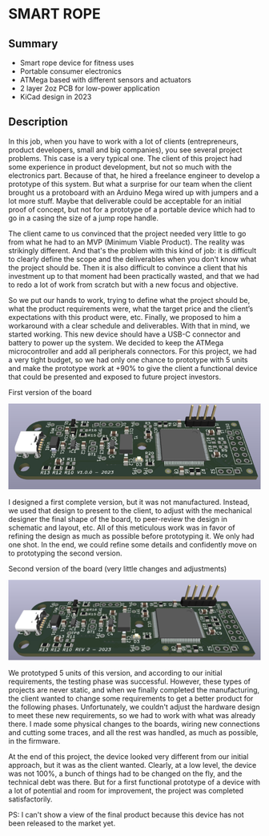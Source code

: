 # SMART ROPE

## Summary
- Smart rope device for fitness uses
- Portable consumer electronics
- ATMega based with different sensors and actuators
- 2 layer 2oz PCB for low-power application
- KiCad design in 2023

## Description
In this job, when you have to work with a lot of clients (entrepreneurs, product developers, small and big companies), you see several project problems. This case is a very typical one. The client of this project had some experience in product development, but not so much with the electronics part. Because of that, he hired a freelance engineer to develop a prototype of this system. But what a surprise for our team when the client brought us a protoboard with an Arduino Mega wired up with jumpers and a lot more stuff. Maybe that deliverable could be acceptable for an initial proof of concept, but not for a prototype of a portable device which had to go in a casing the size of a jump rope handle.

The client came to us convinced that the project needed very little to go from what he had to an MVP (Minimum Viable Product). The reality was strikingly different. And that's the problem with this kind of job: it is difficult to clearly define the scope and the deliverables when you don't know what the project should be. Then it is also difficult to convince a client that his investment up to that moment had been practically wasted, and that we had to redo a lot of work from scratch but with a new focus and objective.

So we put our hands to work, trying to define what the project should be, what the product requirements were, what the target price and the client’s expectations with this product were, etc. Finally, we proposed to him a workaround with a clear schedule and deliverables. With that in mind, we started working. This new device should have a USB-C connector and battery to power up the system. We decided to keep the ATMega microcontroller and add all peripherals connectors. For this project, we had a very tight budget, so we had only one chance to prototype with 5 units and make the prototype work at +90% to give the client a functional device that could be presented and exposed to future project investors.

First version of the board

![alt text](first-version.png)


I designed a first complete version, but it was not manufactured. Instead, we used that design to present to the client, to adjust with the mechanical designer the final shape of the board, to peer-review the design in schematic and layout, etc. All of this meticulous work was in favor of refining the design as much as possible before prototyping it. We only had one shot. In the end, we could refine some details and confidently move on to prototyping the second version.

Second version of the board (very little changes and adjustments)

![alt text](second-version.png)


We prototyped 5 units of this version, and according to our initial requirements, the testing phase was successful. However, these types of projects are never static, and when we finally completed the manufacturing, the client wanted to change some requirements to get a better product for the following phases. Unfortunately, we couldn't adjust the hardware design to meet these new requirements, so we had to work with what was already there. I made some physical changes to the boards, wiring new connections and cutting some traces, and all the rest was handled, as much as possible, in the firmware.

At the end of this project, the device looked very different from our initial approach, but it was as the client wanted. Clearly, at a low level, the device was not 100%, a bunch of things had to be changed on the fly, and the technical debt was there. But for a first functional prototype of a device with a lot of potential and room for improvement, the project was completed satisfactorily.

PS: I can't show a view of the final product because this device has not been released to the market yet.